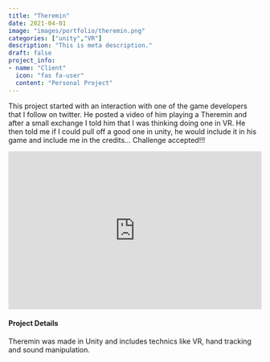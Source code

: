 ```yaml
---
title: "Theremin"
date: 2021-04-01
image: "images/portfolio/theremin.png"
categories: ["unity","VR"]
description: "This is meta description."
draft: false
project_info:
- name: "Client"
  icon: "fas fa-user"
  content: "Personal Project"
---
```


This project started with an interaction with one of the game developers that I follow on twitter. He posted a video of him playing a Theremin and after a small exchange I told him that I was thinking doing one in VR. He then told me if I could pull off a good one in unity, he would include it in his game and include me in the credits... Challenge accepted!!! 

<iframe width="100%" height="315" src="https://www.youtube.com/embed/XYMu-ncsmSU" title="YouTube video player" frameborder="0" allow="accelerometer; autoplay; clipboard-write; encrypted-media; gyroscope; picture-in-picture" allowfullscreen></iframe>

#### Project Details

Theremin was made in Unity and includes technics like VR, hand tracking and sound manipulation.
